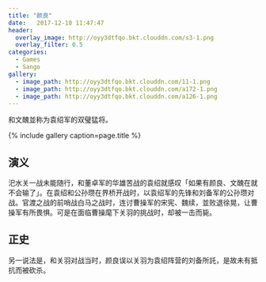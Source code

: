```yaml
---
title: "颜良"
date:   2017-12-10 11:47:47
header:
  overlay_image: http://oyy3dtfqo.bkt.clouddn.com/s3-1.png
  overlay_filter: 0.5
categories:
  - Games
  - Sango
gallery:
  - image_path: http://oyy3dtfqo.bkt.clouddn.com/11-1.png
  - image_path: http://oyy3dtfqo.bkt.clouddn.com/a172-1.png
  - image_path: http://oyy3dtfqo.bkt.clouddn.com/a126-1.png
---
```


和文醜並称为袁绍军的双璧猛将。

{% include gallery caption=page.title %}

## 演义

汜水关一战未能随行，和董卓军的华雄苦战的袁绍就感叹「如果有颜良、文醜在就不会输了」。在袁绍和公孙瓒在界桥开战时，以袁绍军的先锋和刘备军的公孙瓒对战。官渡之战的前哨战白马之战时，连讨曹操军的宋宪、魏续，並败退徐晃，让曹操军有所畏惧。可是在面临曹操麾下关羽的挑战时，却被一击而毙。

## 正史

另一说法是，和关羽对战当时，颜良误以关羽为袁绍阵营的刘备所託，是故未有抵抗而被砍杀。